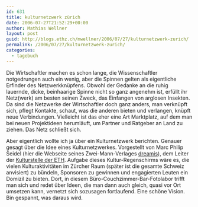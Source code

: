 ```yaml
---
id: 631
title: kulturnetzwerk zürich
date: 2006-07-27T21:52:29+00:00
author: Mathias Wellner
layout: post
guid: http://blogs.ethz.ch/mwellner/2006/07/27/kulturnetzwerk-zurich/
permalink: /2006/07/27/kulturnetzwerk-zurich/
categories:
  - tagebuch
---
```

Die Wirtschaftler machen es schon lange, die Wissenschaftler notgedrungen auch ein wenig, aber die Spinnen gelten als eigentliche Erfinder des Netzwerkknüpfens. Obwohl der Gedanke an die ruhig lauernde, dicke, beinhaarige Spinne nicht so ganz angenehm ist, erfüllt ihr Netz(werk) am besten seinen Zweck, das Einfangen von arglosen Insekten. Da sind die Netzwerke der Wirtschaftler doch ganz anders, man verknüpft sich, pflegt Kontakte, schaut, was die anderen bieten und verlangen, knüpft neue Verbindungen. Vielleicht ist das eher eine Art Marktplatz, auf dem man bei neuen Projektideen herumläuft, um Partner und Ratgeber an Land zu ziehen. Das Netz schließt sich. 

Aber eigentlich wollte ich ja über ein Kulturnetzwerk berichten. Genauer gesagt über die Idee eines Kulturnetzwerkes. Vorgestellt von Marc Philip Seidel (hier die Webseite seines Zwei-Mann-Verlages [dreamis](http://www.dreamis.ch)), dem Leiter der [Kulturstelle der ETH](http://www.kulturstelle.ethz.ch). Aufgabe dieses Kultur-Regenschirms wäre es, die vielen Kulturaktivitäten im Zürcher Raum (später ist die gesamte Schweiz anvisiert) zu bündeln, Sponsoren zu gewinnen und engagierten Leuten ein Domizil zu bieten. Dort, in diesem Büro-Couchzimmer-Bar-Fotolabor trifft man sich und redet über Ideen, die man dann auch gleich, quasi vor Ort umsetzen kann, vernetzt sich sozusagen fortlaufend. Eine schöne Vision. Bin gespannt, was daraus wird.